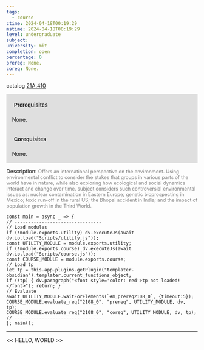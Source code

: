 ```yaml
---
tags:
  - course
ctime: 2024-04-18T00:19:29
mstime: 2024-04-18T00:19:29
level: undergraduate
subject: 
university: mit
completion: open
percentage: 0
prereq: None.
coreq: None.
---
```


catalog [21A.410](http://student.mit.edu/catalog/m21Aa.html#21A.410)

<span style="display: block; padding: 15px; background-color: rgb(100, 100, 100, 0.2);"><font id="m_prereq2108_0" style="display: block; font-family: Arial, sans-serif; font-weight: bold; padding: 5px">Prerequisites</font><br><span id="prereq2108_0">None.</span></span>
<span style="display: block; padding: 15px; background-color: rgb(100, 100, 100, 0.2);"><font id="m_coreq2108_0" style="display: block; font-family: Arial, sans-serif; font-weight: bold; padding: 5px">Corequisites</font><br><span id="coreq2108_0">None.</span></span>

<font style="">Description:</font>
<font style="color: grey; font-size: 0.8rem;">Offers an international perspective on the environment. Using environmental conflict to consider the stakes that groups in various parts of the world have in nature, while also exploring how ecological and social dynamics interact and change over time, subject considers such controversial environmental issues as: nuclear contamination in Eastern Europe; genetic bioprospecting in Mexico; toxic run-off in the rural US; the Bhopal accident in India; and the impact of population growth in the Third World.</font>

```dataviewjs
const main = async _ => {
// --------------------------------
// Load modules
if (!module.exports.utility) dv.executeJs(await dv.io.load("Scripts/utility.js"));
const UTILITY_MODULE = module.exports.utility;
if (!module.exports.course) dv.executeJs(await dv.io.load("Scripts/course.js"));
const COURSE_MODULE = module.exports.course;
// Load tp
let tp = this.app.plugins.getPlugin("templater-obsidian").templater.current_functions_object;
if (!tp) { dv.paragraph("<font style='color: red'>tp not loaded!</font>"); return; }
// Evaluate
await UTILITY_MODULE.waitForElements(`#m_prereq2108_0`, {timeout:5});
COURSE_MODULE.evaluate_req("2108_0", "prereq", UTILITY_MODULE, dv, tp);
COURSE_MODULE.evaluate_req("2108_0", "coreq", UTILITY_MODULE, dv, tp);
// --------------------------------
}; main();
```

---

<< HELLO, WORLD >>
